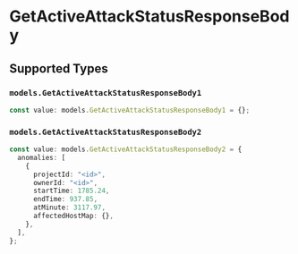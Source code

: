# GetActiveAttackStatusResponseBody


## Supported Types

### `models.GetActiveAttackStatusResponseBody1`

```typescript
const value: models.GetActiveAttackStatusResponseBody1 = {};
```

### `models.GetActiveAttackStatusResponseBody2`

```typescript
const value: models.GetActiveAttackStatusResponseBody2 = {
  anomalies: [
    {
      projectId: "<id>",
      ownerId: "<id>",
      startTime: 1785.24,
      endTime: 937.85,
      atMinute: 3117.97,
      affectedHostMap: {},
    },
  ],
};
```

